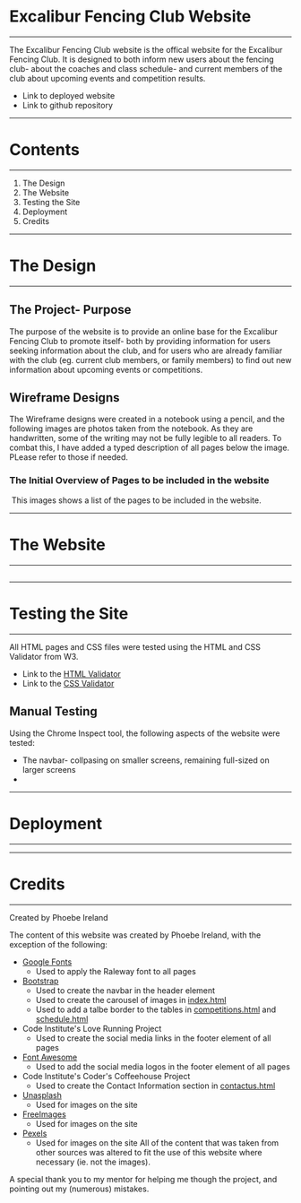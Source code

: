 # Excalibur Fencing Club Website

---

The Excalibur Fencing Club website is the offical website for the Excalibur Fencing Club. It is designed to both inform new users about the fencing club- about the coaches and class schedule- and current members of the club about upcoming events and competition results.

* Link to deployed website
* Link to github repository

---

# Contents

---

1. The Design
2. The Website
3. Testing the Site
4. Deployment
5. Credits

---

# The Design

---

## The Project- Purpose

The purpose of the website is to provide an online base for the Excalibur Fencing Club to promote itself- both by providing information for users seeking information about the club, and for users who are already familiar with the club (eg. current club members, or family members) to find out new information about upcoming events or competitions. 

## Wireframe Designs
The Wireframe designs were created in a notebook using a pencil, and the following images are photos taken from the notebook. As they are handwritten, some of the writing may not be fully legible to all readers. To combat this, I have added a typed description of all pages below the image. PLease refer to those if needed.

### The Initial Overview of Pages to be included in the website
![]()
This images shows a list of the pages to be included in the website. 

---
# The Website

---

## 


---

# Testing the Site

---
All HTML pages and CSS files were tested using the HTML and CSS Validator from W3.
* Link to the [HTML Validator](https://validator.w3.org./)
* Link to the [CSS Validator](https://jigsaw.w3.org/css-validator/)

## Manual Testing

Using the Chrome Inspect tool, the following aspects of the website were tested:
* The navbar- collpasing on smaller screens, remaining full-sized on larger screens
* 

---

# Deployment

---

---

# Credits

---
Created by Phoebe Ireland

The content of this website was created by Phoebe Ireland, with the exception of the following:
* [Google Fonts](https://fonts.google.com/)
  * Used to apply the Raleway font to all pages
* [Bootstrap](https://getbootstrap.com/)
  * Used to create the navbar in the header element
  * Used to create the carousel of images in [index.html](index.html) 
  * Used to add a talbe border to the tables in [competitions.html](competitions.html) and [schedule.html](schedule.html)
* Code Institute's Love Running Project
  * Used to create the social media links in the footer element of all pages
* [Font Awesome](https://fontawesome.com/)
  * Used to add the social media logos in the footer element of all pages
* Code Institute's Coder's Coffeehouse Project
  * Used to create the Contact Information section in [contactus.html](contactus.html)
* [Unasplash](https://unsplash.com/)
  * Used for images on the site
* [FreeImages](https://www.freeimages.com/)
  * Used for images on the site
* [Pexels](https://www.pexels.com/)
  * Used for images on the site
All of the content that was taken from other sources was altered to fit the use of this website where necessary (ie. not the images).

A special thank you to my mentor for helping me though the project, and pointing out my (numerous) mistakes. 